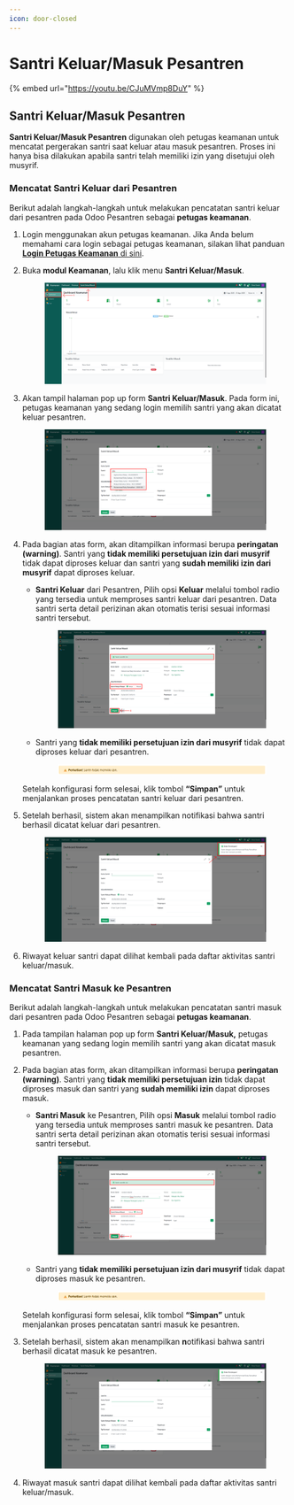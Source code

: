 ```yaml
---
icon: door-closed
---
```


# Santri Keluar/Masuk Pesantren

{% embed url="https://youtu.be/CJuMVmp8DuY" %}

## Santri Keluar/Masuk Pesantren

**Santri Keluar/Masuk Pesantren** digunakan oleh petugas keamanan untuk mencatat pergerakan santri saat keluar atau masuk pesantren. Proses ini hanya bisa dilakukan apabila santri telah memiliki izin yang disetujui oleh musyrif.

### Mencatat Santri Keluar dari Pesantren

Berikut adalah langkah-langkah untuk melakukan pencatatan santri keluar dari pesantren pada Odoo Pesantren sebagai **petugas keamanan**.

1. Login menggunakan akun petugas keamanan. Jika Anda belum memahami cara login sebagai petugas keamanan, silakan lihat panduan [**Login Petugas Keamanan** di sini](../../setup-and-konfigurasi/panduan-login/login-petugas-keamanan.md).
2.  Buka **modul Keamanan**, lalu klik menu **Santri Keluar/Masuk**.

    <figure><img src="../../.gitbook/assets/images-410.png" alt=""><figcaption></figcaption></figure>


3.  Akan tampil halaman pop up form **Santri Keluar/Masuk**. Pada form ini, petugas keamanan yang sedang login memilih santri yang akan dicatat keluar pesantren.

    <figure><img src="../../.gitbook/assets/images-411.png" alt=""><figcaption></figcaption></figure>


4.  Pada bagian atas form, akan ditampilkan informasi berupa **peringatan (warning)**. Santri yang **tidak memiliki persetujuan izin dari musyrif** tidak dapat diproses keluar dan santri yang **sudah memiliki izin dari musyrif** dapat diproses keluar.

    *   **Santri Keluar** dari Pesantren, Pilih opsi **Keluar** melalui tombol radio yang tersedia untuk memproses santri keluar dari pesantren. Data santri serta detail perizinan akan otomatis terisi sesuai informasi santri tersebut.&#x20;

        <figure><img src="../../.gitbook/assets/images-412.png" alt=""><figcaption></figcaption></figure>


    *   Santri yang **tidak memiliki persetujuan izin dari musyrif** tidak dapat diproses keluar dari pesantren.

        <figure><img src="../../.gitbook/assets/images-416.png" alt=""><figcaption></figcaption></figure>



    Setelah konfigurasi form selesai, klik tombol **“Simpan”** untuk menjalankan proses pencatatan santri keluar dari pesantren.
5.  Setelah berhasil, sistem akan menampilkan notifikasi bahwa santri berhasil dicatat keluar dari pesantren.

    <figure><img src="../../.gitbook/assets/images-413 (1).png" alt=""><figcaption></figcaption></figure>


6. Riwayat keluar santri dapat dilihat kembali pada daftar aktivitas santri keluar/masuk.

### Mencatat Santri Masuk ke Pesantren

Berikut adalah langkah-langkah untuk melakukan pencatatan santri masuk dari pesantren pada Odoo Pesantren sebagai **petugas keamanan**.

1. Pada tampilan halaman pop up form **Santri Keluar/Masuk,** petugas keamanan yang sedang login memilih santri yang akan dicatat masuk pesantren.
2.  Pada bagian atas form, akan ditampilkan informasi berupa **peringatan (warning)**. Santri yang **tidak memiliki persetujuan izin** tidak dapat diproses masuk dan santri yang **sudah memiliki izin** dapat diproses masuk.

    *   **Santri Masuk** ke Pesantren, Pilih opsi **Masuk** melalui tombol radio yang tersedia untuk memproses santri masuk ke pesantren. Data santri serta detail perizinan akan otomatis terisi sesuai informasi santri tersebut.

        <figure><img src="../../.gitbook/assets/images-414.png" alt=""><figcaption></figcaption></figure>


    *   Santri yang **tidak memiliki persetujuan izin dari musyrif** tidak dapat diproses masuk ke pesantren.

        <figure><img src="../../.gitbook/assets/images-416.png" alt=""><figcaption></figcaption></figure>



    Setelah konfigurasi form selesai, klik tombol **“Simpan”** untuk menjalankan proses pencatatan santri masuk ke pesantren.
3.  Setelah berhasil, sistem akan menampilkan **n**otifikasi bahwa santri berhasil dicatat masuk ke pesantren.

    <figure><img src="../../.gitbook/assets/images-415.png" alt=""><figcaption></figcaption></figure>


4. Riwayat masuk santri dapat dilihat kembali pada daftar aktivitas santri keluar/masuk.
